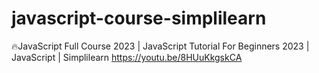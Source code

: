 # javascript-course-simplilearn

🔥JavaScript Full Course 2023 | JavaScript Tutorial For Beginners 2023 | JavaScript | Simplilearn
https://youtu.be/8HUuKkgskCA
